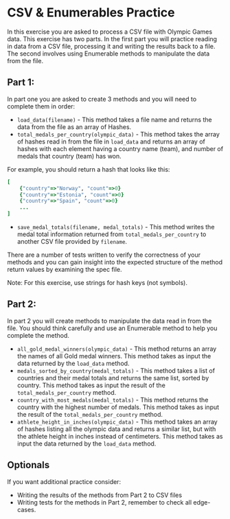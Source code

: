 # CSV & Enumerables Practice

In this exercise you are asked to process a CSV file with Olympic Games data.  This exercise has two parts.  In the first part you will practice reading in data from a CSV file, processing it and writing the results back to a file.  The second involves using Enumerable methods to manipulate the data from the file.

## Part 1:

In part one you are asked to create 3 methods and you will need to complete them in order:

-   `load_data(filename)` - This method takes a file name and returns the data from the file as an array of Hashes.
-   `total_medals_per_country(olympic_data)`  - This method takes the array of hashes read in from the file in `load_data` and returns an array of hashes with each element having a country name (team), and number of medals that country (team) has won.

For example, you should return a hash that looks like this:

```ruby
[
    {"country"=>"Norway", "count"=>0}
    {"country"=>"Estonia", "count"=>0}
    {"country"=>"Spain", "count"=>0} 
    ...
]
```

-   `save_medal_totals(filename, medal_totals)` - This method writes the medal total information returned from `total_medals_per_country` to another CSV file provided by `filename`.

There are a number of tests written to verify the correctness of your methods and you can gain insight into the expected structure of the method return values by examining the spec file.

Note: For this exercise, use strings for hash keys (not symbols).

## Part 2:

In part 2 you will create methods to manipulate the data read in from the file.  You should think carefully and use an Enumerable method to help you complete the method.

-   `all_gold_medal_winners(olympic_data)` - This method returns an array the names of all Gold medal winners.  This method takes as input the data returned by the `load_data` method.
-   `medals_sorted_by_country(medal_totals)`  - This method takes a list of countries and their medal totals and returns the same list, sorted by country.  This method takes as input the result of the `total_medals_per_country` method.
-    `country_with_most_medals(medal_totals)` - This method returns the country with the highest number of medals.  This method takes as input the result of the `total_medals_per_country` method.
-    `athlete_height_in_inches(olympic_data)` - This method takes an array of hashes listing all the olympic data and returns a similar list, but with the athlete height in inches instead of centimeters.  This method takes as input the data returned by the `load_data` method.


## Optionals

If you want additional practice consider:
- Writing the results of the methods from Part 2 to CSV files
- Writing tests for the methods in Part 2, remember to check all edge-cases.
